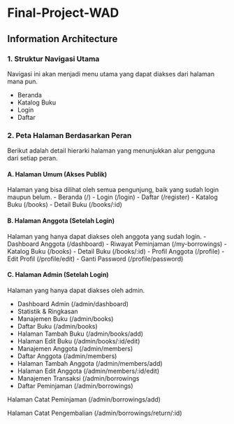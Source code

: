 # Final-Project-WAD
## Information Architecture 

### 1. Struktur Navigasi Utama
Navigasi ini akan menjadi menu utama yang dapat diakses dari halaman mana pun.
- Beranda
- Katalog Buku
- Login
- Daftar

### 2. Peta Halaman Berdasarkan Peran
Berikut adalah detail hierarki halaman yang menunjukkan alur pengguna dari setiap peran.
  #### A. Halaman Umum (Akses Publik)
  Halaman yang bisa dilihat oleh semua pengunjung, baik yang sudah login maupun belum.
    - Beranda (/)
    - Login (/login)
    - Daftar (/register)
    - Katalog Buku (/books)
    - Detail Buku (/books/:id)
  #### B. Halaman Anggota (Setelah Login)
  Halaman yang hanya dapat diakses oleh anggota yang sudah login.
    - Dashboard Anggota (/dashboard)
    - Riwayat Peminjaman (/my-borrowings)
    - Katalog Buku (/books)
    - Detail Buku (/books/:id)
    - Profil Anggota (/profile)
    - Edit Profil (/profile/edit)
    - Ganti Password (/profile/password)
  #### C. Halaman Admin (Setelah Login)
  Halaman yang hanya dapat diakses oleh admin.
  - Dashboard Admin (/admin/dashboard)
  - Statistik & Ringkasan
  - Manajemen Buku (/admin/books)
  - Daftar Buku (/admin/books)
  - Halaman Tambah Buku (/admin/books/add)
  - Halaman Edit Buku (/admin/books/:id/edit)
  - Manajemen Anggota (/admin/members)
  - Daftar Anggota (/admin/members)
  - Halaman Tambah Anggota (/admin/members/add)
  - Halaman Edit Anggota (/admin/members/:id/edit)
  - Manajemen Transaksi (/admin/borrowings
  - Daftar Peminjaman (/admin/borrowings)

Halaman Catat Peminjaman (/admin/borrowings/add)

Halaman Catat Pengembalian (/admin/borrowings/return/:id)
